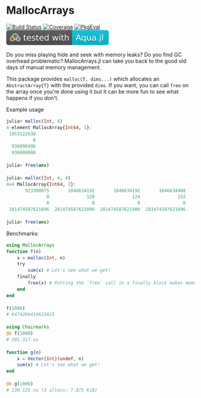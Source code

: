 # MallocArrays

[![Build Status](https://github.com/LilithHafner/MallocArrays.jl/actions/workflows/CI.yml/badge.svg?branch=main)](https://github.com/LilithHafner/MallocArrays.jl/actions/workflows/CI.yml?query=branch%3Amain)
[![Coverage](https://codecov.io/gh/LilithHafner/MallocArrays.jl/branch/main/graph/badge.svg)](https://codecov.io/gh/LilithHafner/MallocArrays.jl)
[![PkgEval](https://JuliaCI.github.io/NanosoldierReports/pkgeval_badges/M/MallocArrays.svg)](https://JuliaCI.github.io/NanosoldierReports/pkgeval_badges/M/MallocArrays.html)
[![Aqua](https://raw.githubusercontent.com/JuliaTesting/Aqua.jl/master/badge.svg)](https://github.com/JuliaTesting/Aqua.jl)

Do you miss playing hide and seek with memory leaks? Do you find GC overhead problematic?
MallocArrays.jl can take you back to the good old days of manual memory management.

This package provides `malloc(T, dims...)` which allocates an `AbstractArray{T}` with the
provided `dims`. If you want, you can call `free` on the array once you're done using it
but it can be more fun to see what happens if you don't.

Example usage

```julia
julia> malloc(Int, 4)
4-element MallocArray{Int64, 1}:
 1053122630
          0
  936098496
  936099008

julia> free(ans)

julia> malloc(Int, 4, 4)
4×4 MallocArray{Int64, 2}:
       923300075       1046634192       1046634192       1046634408
               0              120              124              152
               0                0                0                0
 281474587621896  281474587621899  281474587621900  281474587621896

julia> free(ans)
```

Benchmarks:

```julia
using MallocArrays
function f(n)
    x = malloc(Int, n)
    try
        sum(x) # Let's see what we get!
    finally
        free(x) # Putting the `free` call in a finally block makes memory leaks less common
    end
end

f(1000)
# 6474266410623015

using Chairmarks
@b f(1000)
# 101.317 ns

function g(n)
    x = Vector{Int}(undef, n)
    sum(x) # Let's see what we get!
end

@b g(1000)
# 130.125 ns (3 allocs: 7.875 KiB)
```
